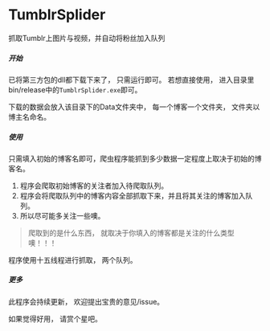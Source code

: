# TumblrSplider
抓取Tumblr上图片与视频，并自动将粉丝加入队列



##### 开始

已将第三方包的dll都下载下来了， 只需运行即可。 若想直接使用， 进入目录里bin/release中的`TumblrSplider.exe`即可。



下载的数据会放入该目录下的Data文件夹中， 每一个博客一个文件夹， 文件夹以博主名命名。



##### 使用

只需填入初始的博客名即可，爬虫程序能抓到多少数据一定程度上取决于初始的博客名。 

1. 程序会爬取初始博客的关注者加入待爬取队列。
2. 程序会将爬取队列中的博客内容全部抓取下来，并且将其关注的博客加入队列。
3. 所以尽可能多关注一些噢。

> 爬取到的是什么东西， 就取决于你填入的博客都是关注的什么类型噢！！！ 

程序使用十五线程进行抓取， 两个队列。 



##### 更多

此程序会持续更新， 欢迎提出宝贵的意见/issue。 

如果觉得好用， 请赏个星吧。